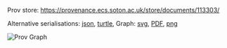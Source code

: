 
Prov store: https://provenance.ecs.soton.ac.uk/store/documents/113303/

Alternative serialisations: [json](https://provenance.ecs.soton.ac.uk/store/documents/113303.json), [turtle](https://provenance.ecs.soton.ac.uk/store/documents/113303.ttl),
Graph: [svg](https://provenance.ecs.soton.ac.uk/store/documents/113303.svg), [PDF](https://provenance.ecs.soton.ac.uk/store/documents/113303.pdf), [png](https://provenance.ecs.soton.ac.uk/store/documents/113303.png)

![Prov Graph](https://provenance.ecs.soton.ac.uk/store/documents/113303.png)

        